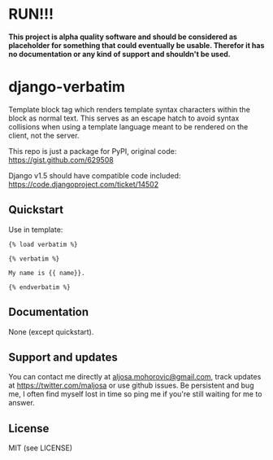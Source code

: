 RUN!!!
===

**This project is alpha quality software and should be considered as placeholder for something that could eventually be usable.
Therefor it has no documentation or any kind of support and shouldn't be used.**

django-verbatim
===
Template block tag which renders template syntax characters within the block as normal text. This serves as an escape hatch to avoid syntax collisions when using a template language meant to be rendered on the client, not the server.

This repo is just a package for PyPI, original code:
https://gist.github.com/629508

Django v1.5 should have compatible code included:
https://code.djangoproject.com/ticket/14502

Quickstart
---
Use in template:

    {% load verbatim %}

    {% verbatim %}

    My name is {{ name}}.

    {% endverbatim %}

Documentation
---
None (except quickstart).

Support and updates
---
You can contact me directly at aljosa.mohorovic@gmail.com, track updates at https://twitter.com/maljosa or use github issues.
Be persistent and bug me, I often find myself lost in time so ping me if you're still waiting for me to answer.

License
---
MIT (see LICENSE)
